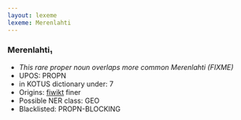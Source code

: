 ```yaml
---
layout: lexeme
lexeme: Merenlahti
---
```


###  Merenlahti₁

* _This rare proper noun overlaps more common *Merenlahti* (FIXME)_
* UPOS:  PROPN
* in KOTUS dictionary under:  7
* Origins: [fiwikt](https://fi.wiktionary.org/wiki/Merenlahti) finer 
* Possible NER class:  GEO
* Blacklisted:  PROPN-BLOCKING

